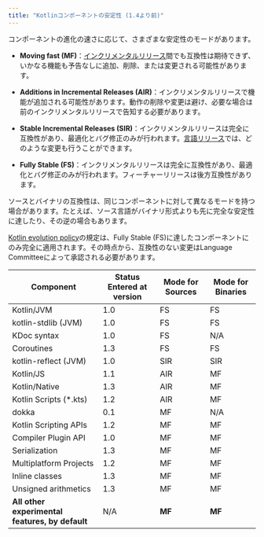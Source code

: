 ```yaml
---
title: "Kotlinコンポーネントの安定性 (1.4より前)"
---
```

<no-index/>

コンポーネントの進化の速さに応じて、さまざまな安定性のモードがあります。

<a name="moving-fast"/>

*   **Moving fast (MF)**：[インクリメンタルリリース](kotlin-evolution-principles#language-and-tooling-releases)間でも互換性は期待できず、いかなる機能も予告なしに追加、削除、または変更される可能性があります。

*   **Additions in Incremental Releases (AIR)**：インクリメンタルリリースで機能が追加される可能性があります。動作の削除や変更は避け、必要な場合は前のインクリメンタルリリースで告知する必要があります。

*   **Stable Incremental Releases (SIR)**：インクリメンタルリリースは完全に互換性があり、最適化とバグ修正のみが行われます。[言語リリース](kotlin-evolution-principles#language-and-tooling-releases)では、どのような変更も行うことができます。

<a name="fully-stable"/>

*   **Fully Stable (FS)**：インクリメンタルリリースは完全に互換性があり、最適化とバグ修正のみが行われます。フィーチャーリリースは後方互換性があります。

ソースとバイナリの互換性は、同じコンポーネントに対して異なるモードを持つ場合があります。たとえば、ソース言語がバイナリ形式よりも先に完全な安定性に達したり、その逆の場合もあります。

[Kotlin evolution policy](kotlin-evolution-principles)の規定は、Fully Stable (FS)に達したコンポーネントにのみ完全に適用されます。その時点から、互換性のない変更はLanguage Committeeによって承認される必要があります。

|**Component**|**Status Entered at version**|**Mode for Sources**|**Mode for Binaries**|
| --- | --- | --- | --- |
Kotlin/JVM|1.0|FS|FS|
kotlin-stdlib (JVM)|1.0|FS|FS
KDoc syntax|1.0|FS|N/A
Coroutines|1.3|FS|FS
kotlin-reflect (JVM)|1.0|SIR|SIR
Kotlin/JS|1.1|AIR|MF
Kotlin/Native|1.3|AIR|MF
Kotlin Scripts (*.kts)|1.2|AIR|MF
dokka|0.1|MF|N/A
Kotlin Scripting APIs|1.2|MF|MF
Compiler Plugin API|1.0|MF|MF
Serialization|1.3|MF|MF
Multiplatform Projects|1.2|MF|MF
Inline classes|1.3|MF|MF
Unsigned arithmetics|1.3|MF|MF
**All other experimental features, by default**|N/A|**MF**|**MF**